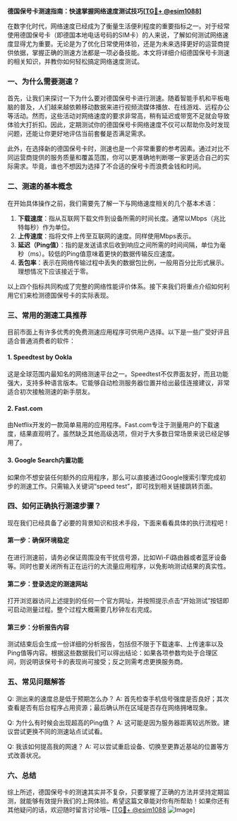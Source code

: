 **德国保号卡测速指南：快速掌握网络速度测试技巧[[TG💪+ @esim1088](https://t.me/s/esim1088)]**

在数字化时代，网络速度已经成为了衡量生活便利程度的重要指标之一。对于经常使用德国保号卡（即德国本地电话号码的SIM卡）的人来说，了解如何测试网络速度显得尤为重要。无论是为了优化日常使用体验，还是为未来选择更好的运营商提供依据，掌握正确的测速方法都是一项必备技能。本文将详细介绍德国保号卡测速的相关知识，并教你如何轻松搞定网络速度测试。

### 一、为什么需要测速？

首先，让我们来探讨一下为什么要对德国保号卡进行测速。随着智能手机和平板电脑的普及，人们越来越依赖移动数据来进行视频流媒体播放、在线游戏、远程办公等活动。然而，这些活动对网络速度的要求非常高，稍有延迟或带宽不足就会导致体验大打折扣。因此，定期测试你的德国保号卡网络速度不仅可以帮助你及时发现问题，还能让你更好地评估当前套餐是否满足需求。

此外，在选择新的德国保号卡时，测速也是一个非常重要的参考因素。通过对比不同运营商提供的服务质量和覆盖范围，你可以更准确地判断哪一家更适合自己的实际需求。毕竟，谁也不想因为选择了不合适的保号卡而浪费金钱和时间。

### 二、测速的基本概念

在开始具体操作之前，我们需要先了解一下与网络速度相关的几个基本术语：

1. **下载速度**：指从互联网下载文件到设备所需的时间长度。通常以Mbps（兆比特每秒）作为单位。
2. **上传速度**：指将文件上传至互联网的速度。同样使用Mbps表示。
3. **延迟（Ping值）**：指的是发送请求后收到响应之间所需的时间间隔，单位为毫秒（ms）。较低的Ping值意味着更快的数据传输反应速度。
4. **丢包率**：表示在网络传输过程中丢失的数据包比例，一般用百分比形式展示。理想情况下应该接近于零。

以上四个指标共同构成了完整的网络性能评价体系。接下来我们将重点介绍如何利用它们来检测德国保号卡的实际表现。

### 三、常用的测速工具推荐

目前市面上有许多优秀的免费测速应用程序可供用户选择。以下是一些广受好评且适合普通消费者的软件：

#### 1. Speedtest by Ookla
这是全球范围内最知名的网络测速平台之一。Speedtest不仅界面友好，而且功能强大，支持多种语言版本。它能够自动检测服务器位置并给出最佳连接建议，非常适合初次接触测速的新手朋友。

#### 2. Fast.com
由Netflix开发的一款简单易用的应用程序。Fast.com专注于测量用户的下载速度，结果直观明了。虽然缺乏其他高级选项，但对于大多数日常场景来说已经足够用了。

#### 3. Google Search内置功能
如果你不想安装任何额外的应用程序，那么可以直接通过Google搜索引擎完成初步的测速工作。只需输入关键词“speed test”，即可找到相关链接跳转页面。

### 四、如何正确执行测速步骤？

现在我们已经具备了必要的背景知识和技术手段，下面来看看具体的执行流程吧！

#### 第一步：确保环境稳定
在进行测速前，请务必保证周围没有干扰信号源，比如Wi-Fi路由器或者蓝牙设备等。同时也要关闭所有正在运行的大流量应用程序，以免影响测试结果的真实性。

#### 第二步：登录选定的测速网站
打开浏览器访问上述提到的任何一个官方网址，并按照提示点击“开始测试”按钮即可启动测量过程。整个过程大概需要几秒钟左右完成。

#### 第三步：分析报告内容
测试结束后会生成一份详细的分析报告，包括但不限于下载速率、上传速率以及Ping值等内容。根据这些数据我们可以得出结论：如果各项参数均处于合理区间，则说明该保号卡的表现尚可接受；反之则需考虑更换服务商。

### 五、常见问题解答

Q: 测出来的速度总是低于预期怎么办？
A: 首先检查手机信号强度是否良好；其次查看是否有后台程序占用资源；最后确认所在区域是否存在网络拥堵现象。

Q: 为什么有时候会出现超高的Ping值？
A: 这可能是因为服务器距离较远所致。建议尝试更换不同的测速站点试试看。

Q: 我该如何提高我的网速？
A: 可以尝试重启设备、切换至更靠近基站的位置等方式改善状况。

### 六、总结

综上所述，德国保号卡的测速其实并不复杂，只要掌握了正确的方法并坚持定期监测，就能够有效提升我们的上网体验。希望这篇文章能对你有所帮助！如果你还有其他疑问的话，欢迎随时留言讨论哦~ [[TG💪+ @esim1088](https://t.me/s/esim1088) ![Image](https://i.postimg.cc/4NQfJmqS/Snipaste-2025-05-13-00-14-12.png)]